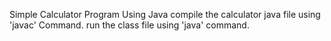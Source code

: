 Simple Calculator Program Using Java
compile the calculator java file using 'javac' Command.
run the class file using 'java' command.
